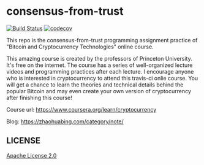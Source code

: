 # consensus-from-trust    
[![Build Status](https://travis-ci.org/zhaohuabing/consensus-from-trust.svg?branch=master)](https://travis-ci.org/zhaohuabing/consensus-from-trust)
[![codecov](https://codecov.io/gh/zhaohuabing/consensus-from-trust/branch/master/graph/badge.svg)](https://codecov.io/gh/zhaohuabing/consensus-from-trust)

This repo is the consensus-from-trust programming assignment practice of "Bitcoin and Cryptocurrency Technologies" online course.

This amazing course is created by the professors of Princeton University. It's free on the internet. The course has a series of well-organized lecture videos and programming practices after each lecture. I encourage anyone who is interested in cryptocurrency to attend this travis-ci onlie course. You will get a chance to learn the theories and technical details behind the popular Bitcoin and may even create your own version of cryptocurrency after finishing this course! 

Course url: https://www.coursera.org/learn/cryptocurrency

Blog: https://zhaohuabing.com/category/note/

## LICENSE
[Apache License 2.0](https://www.apache.org/licenses/LICENSE-2.0)
